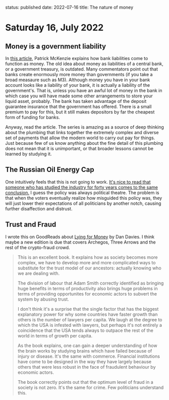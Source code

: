 status: published
date: 2022-07-16
title: The nature of money

# Saturday 16, July 2022

## Money is a government liability

In [this article](https://bam.kalzumeus.com/archive/deposit-insurance/), Patrick McKenzie explains how bank liabilities come to function as money.
The old idea about money as liabilities of a central bank, or a government treasury, is outdated.
Many commentators point out that banks create enormously more money than governments (if you take a broad measaure such as M3). 
Although money you have in your bank account looks like a liability of your bank, it is actually a liability of the government's. 
That is, unless you have an awful lot of money in the bank in which case you will have made some other arrangements to store your liquid asset, probably.
The bank has taken advantage of the deposit guarantee insurance that the government has offered.
There is a small premium to pay for this, but it still makes depositors by far the cheapest form of funding for banks.

Anyway, read the article. The series is amazing as a source of deep thinking about the plumbing that links together the extremely complex and diverse set of payments that allow the modern world to carry out pay for things.
Just because few of us know anything about the fine detail of this plumbing does not mean that it is unimportant, or that broader lessons cannot be learned by studying it.

## The Russian Oil Energy Cap

One intuitively feels that this is not going to work. [It's nice to read that someone who has studied the industry for forty years comes to the same conclusion.](https://www.energyintel.com/00000181-fce5-dfcc-a7eb-ffe5f5130000)
I guess the policy was always political theatre.
The problem is that when the voters eventually realize how misguided this policy was, they will just lower their expectations of all politicians by another notch, causing further disaffection and distrust.

## Trust and Fraud

I wrote this on GoodReads about [Lying for Money](https://www.goodreads.com/book/show/38605195-lying-for-money) by Dan Davies. 
I think maybe a new edition is due that covers Archegos, Three Arrows and the rest of the crypto-fraud crowd.

> This is an excellent book. It explains how as society becomes more complex, we have to develop more and more complicated ways to substitute for the trust model of our ancestors: actually knowing who we are dealing with.
> 
> The division of labour that Adam Smith correctly identified as bringing huge benefits in terms of productivity also brings huge problems in terms of providing opportunites for economic actors to subvert the system by abusing trust.
> 
> I don't think it's a surprise that the single factor that has the biggest explanatory power for why some countries have faster growth than others is the number of lawyers per capita.
> We laugh at the degree to which the USA is infested with lawyers, but perhaps it's not entirely a coincidence that the USA tends always to outpace the rest of the world in terms of growth per capita.
> 
> As the book explains, one can gain a deeper understanding of how the brain works by studying brains which have failed because of injury or disease. It's the same with commerce.
> Financial institutions have come to be designed in the way they have largely because others that were less robust in the face of fraudulent behaviour by economic actors.
> 
> The book correctly points out that the optimum level of fraud in a society is not zero.
> It's the same for crime.
> Few politicians understand this.